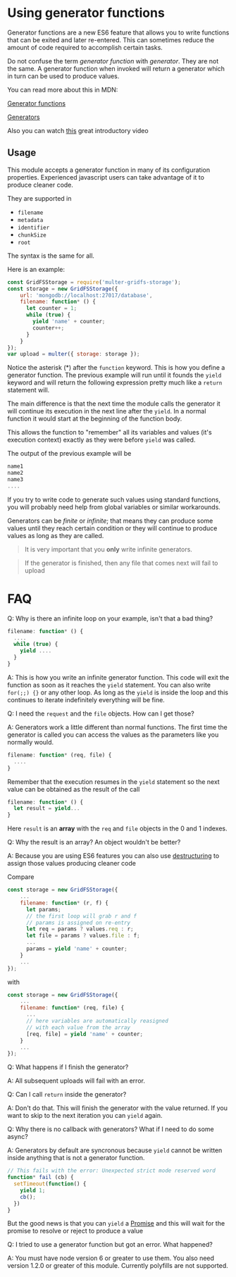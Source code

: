 # Using generator functions

Generator functions are a new ES6 feature that allows you to write functions
that can be exited and later re-entered. This can sometimes reduce the amount
of code required to accomplish certain tasks.

Do not confuse the term *generator function* with *generator*. They are not the same.
A generator function when invoked will return a generator which in turn can be
used to produce values.

You can read more about this in MDN:

[Generator functions][1]

[Generators][2]

Also you can watch [this][3] great introductory video

## Usage

This module accepts a generator function in many of its configuration properties.
Experienced javascript users can take advantage of it to produce cleaner code.

They are supported in 

- `filename`
- `metadata`
- `identifier` 
- `chunkSize`
- `root`

The syntax is the same for all.

Here is an example:

```javascript
const GridFSStorage = require('multer-gridfs-storage');
const storage = new GridFSStorage({
    url: 'mongodb://localhost:27017/database',
    filename: function* () {
      let counter = 1;
      while (true) {
        yield 'name' + counter;
        counter++;
      }
    }
});
var upload = multer({ storage: storage });
```

Notice the asterisk (*) after the `function` keyword. This is how you define 
a generator function. The previous example will run until it founds the `yield` keyword
and will return the following expression pretty much like a `return` statement will.

The main difference is that the next time the module calls the generator it will continue
its execution in the next line after the `yield`. In a normal function it would start at
the beginning of the function body.

This allows the function to "remember" all its variables and values (it's execution context)
exactly as they were before `yield` was called.

The output of the previous example will be

```javascript
name1
name2
name3
....
```

If you try to write code to generate such values using standard functions, you will probably 
need help from global variables or similar workarounds.

Generators can be *finite* or *infinite*; that means they can produce some values until they reach certain
condition or they will continue to produce values as long as they are called.

> It is very important that you **only** write infinite generators. 

> If the generator is finished, then any file that comes next will fail to upload

# FAQ

Q: Why is there an infinite loop on your example, isn't that a bad thing?

```javascript
filename: function* () {
  ....
  while (true) {
    yield ....
  }
}
```


A: This is how you write an infinite generator function. This code will exit the function 
as soon as it reaches the `yield` statement. You can also write `for(;;) {}` 
or any other loop. As long as the `yield` is inside the loop and 
this continues to iterate indefinitely everything will be fine.

Q: I need the `request` and the `file` objects. How can I get those? 

A: Generators work a little different than normal functions. The first time
the generator is called you can access the values as the parameters like
you normally would.

```javascript
filename: function* (req, file) {
  ....
}
```

Remember that the execution resumes in the `yield` statement so the next value
can be obtained as the result of the call

```javascript
filename: function* () {
  let result = yield...
}
```

Here `result` is an **array** with the `req` and `file` objects in the 0 and 1 indexes.

Q: Why the result is an array? An object wouldn't be better?

A: Because you are using ES6 features you can also use 
[destructuring][4]
 to assign those values producing cleaner code

Compare

```javascript
const storage = new GridFSStorage({
    ...
    filename: function* (r, f) {
      let params;
      // the first loop will grab r and f
      // params is assigned on re-entry 
      let req = params ? values.req : r;
      let file = params ? values.file : f;
      ...
      params = yield 'name' + counter;
    }
    ...
});
```

with

```javascript
const storage = new GridFSStorage({
    ...
    filename: function* (req, file) {
      ... 
      // here variables are automatically reasigned
      // with each value from the array
      [req, file] = yield 'name' + counter;
    }
    ...
});
```

Q: What happens if I finish the generator?

A: All subsequent uploads will fail with an error.

Q: Can I call `return` inside the generator?

A: Don't do that. This will finish the generator with the value returned.
If you want to skip to the next iteration you can `yield` again.

Q: Why there is no callback with generators? What if I need to do some async?

A: Generators by default are syncronous because `yield` cannot be written inside
anything that is not a generator function. 

```javascript
// This fails with the error: Unexpected strict mode reserved word
function* fail (cb) {
  setTimeout(function() {
    yield 1;
    cb();
  })
}
```

But the good news is that you can `yield` 
a [Promise][5]
and this will wait for the 
promise to resolve or reject to produce a value

Q: I tried to use a generator function but got an error. What happened?

A: You must have node version 6 or greater to use them. You also need 
version 1.2.0 or greater of this module. Currently polyfills are not supported.

[1]: https://developer.mozilla.org/en-US/docs/Web/JavaScript/Reference/Statements/function* "Generator function"
[2]: https://developer.mozilla.org/en-US/docs/Web/JavaScript/Reference/Global_Objects/Generator "Generator"
[3]: https://www.youtube.com/watch?v=qbKWsbJ76-s "Forbes Lindesey - Promises and Generators: control flow utopia"
[4]: https://developer.mozilla.org/en-US/docs/Web/JavaScript/Reference/Operators/Destructuring_assignment "Destructuring assignment"
[5]: https://developer.mozilla.org/en-US/docs/Web/JavaScript/Reference/Global_Objects/Promise "Promise"
